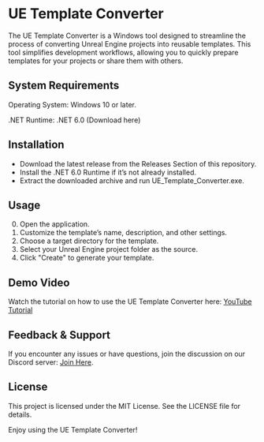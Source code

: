 # UE Template Converter
The UE Template Converter is a Windows tool designed to streamline the process of converting Unreal Engine projects into reusable templates. This tool simplifies development workflows, allowing you to quickly prepare templates for your projects or share them with others.

## System Requirements
Operating System: Windows 10 or later.

.NET Runtime: .NET 6.0 (Download here)

## Installation
- Download the latest release from the Releases Section of this repository.
- Install the .NET 6.0 Runtime if it’s not already installed.
- Extract the downloaded archive and run UE_Template_Converter.exe.

## Usage
0. Open the application.
1. Customize the template’s name, description, and other settings.
2. Choose a target directory for the template.
3. Select your Unreal Engine project folder as the source.
4. Click "Create" to generate your template.

## Demo Video
Watch the tutorial on how to use the UE Template Converter here: [YouTube Tutorial](https://www.youtube.com/watch?v=q3gSiCbERK0)


## Feedback & Support
If you encounter any issues or have questions, join the discussion on our Discord server: [Join Here](https://discord.gg/awCDbpGMyY).

## License
This project is licensed under the MIT License. See the LICENSE file for details.

Enjoy using the UE Template Converter! 
